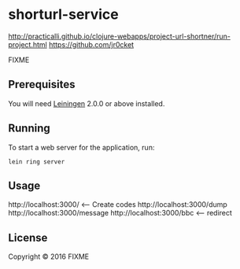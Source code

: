 # shorturl-service
http://practicalli.github.io/clojure-webapps/project-url-shortner/run-project.html
https://github.com/jr0cket

FIXME

## Prerequisites

You will need [Leiningen][] 2.0.0 or above installed.

[leiningen]: https://github.com/technomancy/leiningen

## Running

To start a web server for the application, run:

    lein ring server

## Usage
http://localhost:3000/  <-- Create codes
http://localhost:3000/dump
http://localhost:3000/message
http://localhost:3000/bbc <-- redirect


## License

Copyright © 2016 FIXME
